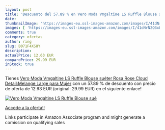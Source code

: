 ```yaml
---
layout: post
title: 'Descuento del 57.89 % en Vero Moda Vmgaltine LS Ruffle Blouse sué'
date: 
thumbnailImage: 'https://images-eu.ssl-images-amazon.com/images/I/41dNrN2Q3xL._SL200_.jpg'
images: [ 'https://images-eu.ssl-images-amazon.com/images/I/41dNrN2Q3xL._SL200_.jpg' ]
comments: true
category: ofertas
author: ring
slug: B071F4XS8Y
description:
actualPrice: 12.63 EUR
comparePrice: 29.99 EUR
inStock: true
---
```


Tienes [Vero Moda Vmgaltine LS Ruffle Blouse suéter  Rosa  Rose Cloud Detail:Melange   Large para Mujer](https://www.amazon.es/dp/B071F4XS8Y/?tag=tolees-21) con un 57.89 % de descuento con precio de oferta de 12.63 EUR (original: 29.99 EUR) en el siguiente enlace!

[![Vero Moda Vmgaltine LS Ruffle Blouse sué](https://images-eu.ssl-images-amazon.com/images/I/41dNrN2Q3xL._SL200_.jpg)](https://www.amazon.es/dp/B071F4XS8Y/?tag=tolees-21)

[Accede a la oferta!!](https://www.amazon.es/dp/B071F4XS8Y/?tag=tolees-21)

Links participate in Amazon Associate program and might generate a comission on qualifying sales


